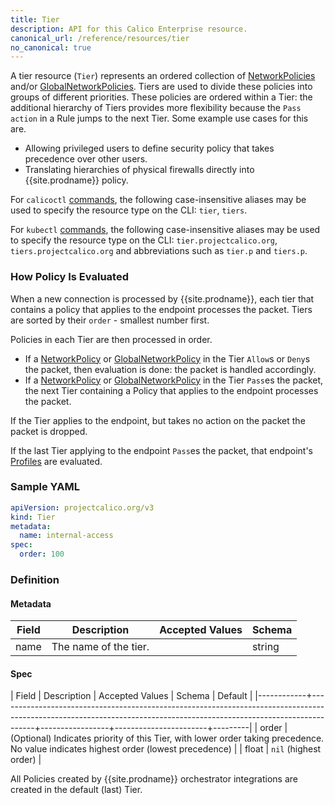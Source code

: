 ```yaml
---
title: Tier
description: API for this Calico Enterprise resource. 
canonical_url: /reference/resources/tier
no_canonical: true
---
```


A tier resource (`Tier`) represents an ordered collection of [NetworkPolicies]({{site.baseurl}}/reference/resources/networkpolicy)
and/or [GlobalNetworkPolicies]({{site.baseurl}}/reference/resources/globalnetworkpolicy).
Tiers are used to divide these policies into groups of different priorities.  These policies
are ordered within a Tier: the additional hierarchy of Tiers provides more flexibility
because the `Pass` `action` in a Rule jumps to the next Tier.  Some example use cases for this are.
- Allowing privileged users to define security policy that takes precedence over other users.
- Translating hierarchies of physical firewalls directly into {{site.prodname}} policy.

For `calicoctl` [commands]({{site.baseurl}}/reference/calicoctl/), the following case-insensitive aliases
may be used to specify the resource type on the CLI:
`tier`, `tiers`.

For `kubectl` [commands](https://kubernetes.io/docs/reference/kubectl/overview/), the following case-insensitive aliases
may be used to specify the resource type on the CLI:
`tier.projectcalico.org`, `tiers.projectcalico.org` and abbreviations such as
`tier.p` and `tiers.p`.

### How Policy Is Evaluated

When a new connection is processed by {{site.prodname}}, each tier that contains a policy that applies to the endpoint processes the packet.
Tiers are sorted by their `order` - smallest number first.

Policies in each Tier are then processed in order.
- If a [NetworkPolicy]({{site.baseurl}}/reference/resources/networkpolicy) or [GlobalNetworkPolicy]({{site.baseurl}}/reference/resources/globalnetworkpolicy) in the Tier `Allow`s or `Deny`s the packet, then evaluation is done: the packet is handled accordingly.
- If a [NetworkPolicy]({{site.baseurl}}/reference/resources/networkpolicy) or [GlobalNetworkPolicy]({{site.baseurl}}/reference/resources/globalnetworkpolicy) in the Tier `Pass`es the packet, the next Tier containing a Policy that applies to the endpoint processes the packet.

If the Tier applies to the endpoint, but takes no action on the packet the packet is dropped.

If the last Tier applying to the endpoint `Pass`es the packet, that endpoint's [Profiles]({{site.baseurl}}/reference/resources/profile) are evaluated.

### Sample YAML

```yaml
apiVersion: projectcalico.org/v3
kind: Tier
metadata:
  name: internal-access
spec:
  order: 100

```

### Definition

#### Metadata

| Field | Description  | Accepted Values   | Schema |
|-------|--------------|-------------------|--------|
| name | The name of the tier.   |         | string |

#### Spec

| Field      | Description                                                                                                                                                         | Accepted Values | Schema                | Default |
|------------+---------------------------------------------------------------------------------------------------------------------------------------------------------------------+-----------------+-----------------------+---------|
| order      | (Optional) Indicates priority of this Tier, with lower order taking precedence.  No value indicates highest order (lowest precedence)                             |                 | float                 |   `nil` (highest order)   |

All Policies created by {{site.prodname}} orchestrator integrations are created in the default (last) Tier.
